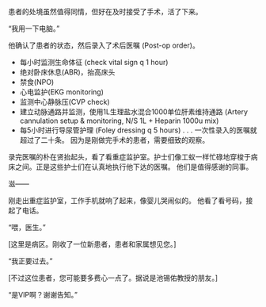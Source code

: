患者的处境虽然值得同情，但好在及时接受了手术，活了下来。

“我用一下电脑。”

他确认了患者的状态，然后录入了术后医嘱 (Post-op order)。

* 每小时监测生命体征 (check vital sign q 1 hour)
* 绝对卧床休息(ABR)，抬高床头
* 禁食(NPO)
* 心电监护(EKG monitoring)
* 监测中心静脉压(CVP check)
* 建立动脉通路并监测，使用1L生理盐水混合1000单位肝素维持通路 (Artery cannulation setup & monitoring, N/S 1L + Heparin 1000u mix)
* 每5小时进行导尿管护理 (Foley dressing q 5 hours)
.
.
.
一次性录入的医嘱就超过了二十条。
因为是刚做完手术的患者，需要细致的观察。

录完医嘱的朴在贤抬起头，看了看重症监护室。护士们像工蚁一样忙碌地穿梭于病床之间。正是这些护士们在认真地执行他下达的医嘱。
他们是值得感谢的同事。

滋——

刚走出重症监护室，工作手机就响了起来，像婴儿哭闹似的。
他看了看号码，接起了电话。

“喂，医生。”

[这里是病区。刚收了一位新患者，患者和家属想见您。]

“我正要过去。”

[不过这位患者，您可能要多费心一点了。据说是池锡佑教授的朋友。]

“是VIP啊？谢谢告知。”